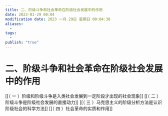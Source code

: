 ```yaml
---
title: 二、阶级斗争和社会革命在阶级社会发展中的作用
date: 2023-01-29 00:04
modification date: 2023 一月 29日 星期日 00:04:38
aliases:
  - 
tags:
  - 
publish: "true"
---
```


# 二、阶级斗争和社会革命在阶级社会发展中的作用

[[（ 一 ）阶级和阶级斗争是入类社会发展到一定阶段才出现的社会现象]]
[[（ 二 ）阶级斗争是阶级社会发展的直接动力]]
[[（ 三 ）马克思主义的阶级分析方法是认识阶级社会的科学方法]]
[[（ 四 ）社会革命的实质和作用]]


